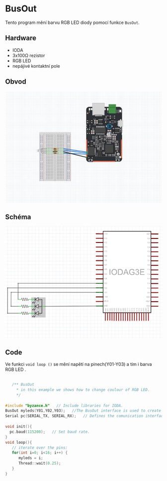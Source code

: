 # BusOut

Tento program mění barvu RGB LED diody pomocí funkce ```BusOut```.

## Hardware 
* IODA
* 3x100Ω rezistor
* RGB LED
* nepájivé kontaktní pole

## Obvod
![](/assets/BusOut.png)

## Schéma
![](/assets/BusOut_schema.png)
## Code
Ve funkci ```void loop ()``` se mění napětí na pinech(Y01-Y03) a tím i barva RGB LED .

```cpp

   /** BusOut 
     * in this example we shows how to change coulour of RGB LED.
     */

#include "byzance.h"   // Include libraries for IODA.
BusOut myleds(Y01,Y02,Y03);   //The BusOut interface is used to create a number of DigitalOut pins that can be written as one value.
Serial pc(SERIAL_TX, SERIAL_RX);   // Defines the comunication interface if the serial line , SPI, CAN is needen in the program.

void init(){
  pc.baud(115200);   // Set baud rate.
}
void loop(){
   // iterate over the pins:
   for(int i=0; i<16; i++) {
      myleds = i;
      Thread::wait(0.25);
   }
}


```


